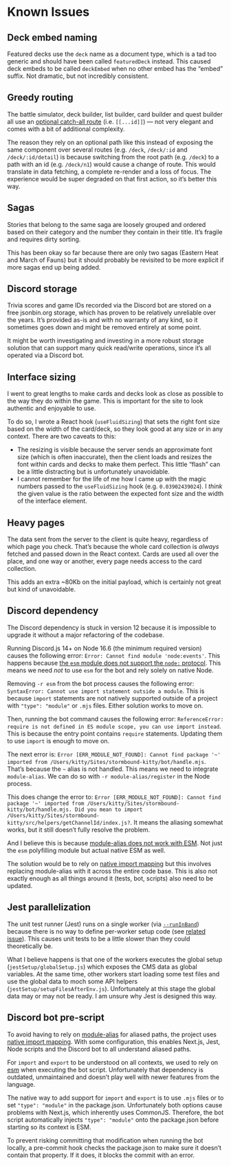 # Known Issues

## Deck embed naming

Featured decks use the `deck` name as a document type, which is a tad too generic and should have been called `featuredDeck` instead. This caused deck embeds to be called `deckEmbed` when no other embed has the “embed” suffix. Not dramatic, but not incredibly consistent.

## Greedy routing

The battle simulator, deck builder, list builder, card builder and quest builder all use an [optional catch-all route](https://nextjs.org/docs/routing/dynamic-routes#optional-catch-all-routes) (i.e. `[[...id]]`) — not very elegant and comes with a bit of additional complexity.

The reason they rely on an optional path like this instead of exposing the same component over several routes (e.g. `/deck`, `/deck/:id` and `/deck/:id/detail`) is because switching from the root path (e.g. `/deck`) to a path with an id (e.g. `/deck/n1`) would cause a change of route. This would translate in data fetching, a complete re-render and a loss of focus. The experience would be super degraded on that first action, so it’s better this way.

## Sagas

Stories that belong to the same saga are loosely grouped and ordered based on their category and the number they contain in their title. It’s fragile and requires dirty sorting.

This has been okay so far because there are only two sagas (Eastern Heat and March of Fauns) but it should probably be revisited to be more explicit if more sagas end up being added.

## Discord storage

Trivia scores and game IDs recorded via the Discord bot are stored on a free jsonbin.org storage, which has proven to be relatively unreliable over the years. It’s provided as-is and with no warranty of any kind, so it sometimes goes down and might be removed entirely at some point.

It might be worth investigating and investing in a more robust storage solution that can support many quick read/write operations, since it’s all operated via a Discord bot.

## Interface sizing

I went to great lengths to make cards and decks look as close as possible to the way they do within the game. This is important for the site to look authentic and enjoyable to use.

To do so, I wrote a React hook (`useFluidSizing`) that sets the right font size based on the width of the card/deck, so they look good at any size or in any context. There are two caveats to this:

- The resizing is visible because the server sends an approximate font size (which is often inaccurate), then the client loads and resizes the font within cards and decks to make them perfect. This little “flash” can be a little distracting but is unfortunately unavoidable.
- I cannot remember for the life of me how I came up with the magic numbers passed to the `useFluidSizing` hook (e.g. `0.03902439024`). I _think_ the given value is the ratio between the expected font size and the width of the interface element.

## Heavy pages

The data sent from the server to the client is quite heavy, regardless of which page you check. That’s because the whole card collection is _always_ fetched and passed down in the React context. Cards are used all over the place, and one way or another, every page needs access to the card collection.

This adds an extra ~80Kb on the initial payload, which is certainly not great but kind of unavoidable.

## Discord dependency

The Discord dependency is stuck in version 12 because it is impossible to upgrade it without a major refactoring of the codebase.

Running Discord.js 14+ on Node 16.6 (the minimum required version) causes the following error: `Error: Cannot find module 'node:events'`. This happens because [the `esm` module does not support the `node:` protocol](https://github.com/standard-things/esm/issues/904). This means we need _not_ to use `esm` for the bot and rely solely on native Node.

Removing `-r esm` from the bot process causes the following error: `SyntaxError: Cannot use import statement outside a module`. This is because `import` statements are not natively supported outside of a project with `"type": "module"` or `.mjs` files. Either solution works to move on.

Then, running the bot command causes the following error: `ReferenceError: require is not defined in ES module scope, you can use import instead`. This is because the entry point contains `require` statements. Updating them to use `import` is enough to move on.

The next error is: `Error [ERR_MODULE_NOT_FOUND]: Cannot find package '~' imported from /Users/kitty/Sites/stormbound-kitty/bot/handle.mjs`. That’s because the `~` alias is not handled. This means we need to integrate `module-alias`. We can do so with `-r module-alias/register` in the Node process.

This does change the error to: `Error [ERR_MODULE_NOT_FOUND]: Cannot find package '~' imported from /Users/kitty/Sites/stormbound-kitty/bot/handle.mjs. Did you mean to import /Users/kitty/Sites/stormbound-kitty/src/helpers/getChannelId/index.js?`. It means the aliasing somewhat works, but it still doesn’t fully resolve the problem.

And I believe this is because [module-alias does not work with ESM](https://github.com/ilearnio/module-alias/search?q=esm&type=issues). Not just the `esm` polyfilling module but actual native ESM as well.

The solution would be to rely on [native import mapping](https://github.com/ilearnio/module-alias/issues/113) but this involves replacing module-alias with it across the entire code base. This is also not exactly enough as all things around it (tests, bot, scripts) also need to be updated.

## Jest parallelization

The unit test runner (Jest) runs on a single worker (via [`--runInBand`](https://jestjs.io/docs/cli#--runinband)) because there is no way to define per-worker setup code (see [related issue](https://github.com/facebook/jest/issues/8708)). This causes unit tests to be a little slower than they could theoretically be.

What I believe happens is that one of the workers executes the global setup (`jestSetup/globalSetup.js`) which exposes the CMS data as global variables. At the same time, other workers start loading some test files and use the global data to moch some API helpers (`jestSetup/setupFilesAfterEnv.js`). Unfortunately at this stage the global data may or may not be ready. I am unsure why Jest is designed this way.

## Discord bot pre-script

To avoid having to rely on [module-alias](https://github.com/ilearnio/module-alias) for aliased paths, the project uses [native import mapping](https://github.com/ilearnio/module-alias/issues/113). With some configuration, this enables Next.js, Jest, Node scripts and the Discord bot to all understand aliased paths.

For `import` and `export` to be understood on all contexts, we used to rely on [esm](https://github.com/standard-things/esm) when executing the bot script. Unfortunately that dependency is outdated, unmaintained and doesn’t play well with newer features from the language.

The native way to add support for `import` and `export` is to use `.mjs` files or to set `"type": "module"` in the package.json. Unfortunately both options cause problems with Next.js, which inherently uses CommonJS. Therefore, the bot script automatically injects `"type": "module"` onto the package.json before starting so its context is ESM.

To prevent risking committing that modification when running the bot locally, a pre-commit hook checks the package.json to make sure it doesn’t contain that property. If it does, it blocks the commit with an error.
